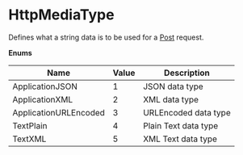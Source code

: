 # HttpMediaType

Defines what a string data is to be used for a [Post](../http/post) request.

**Enums**

Name | Value | Description
--- | --- | ---
ApplicationJSON | 1 | JSON data type
ApplicationXML | 2 | XML data type
ApplicationURLEncoded | 3 | URLEncoded data type
TextPlain | 4 | Plain Text data type
TextXML | 5 | XML Text data type